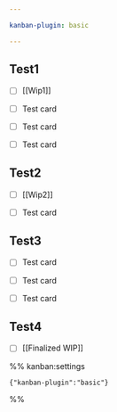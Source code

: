 ```yaml
---

kanban-plugin: basic

---
```


## Test1

- [ ] [[Wip1]]
- [ ] Test card
- [ ] Test card
- [ ] Test card


## Test2

- [ ] [[Wip2]]
- [ ] Test card


## Test3

- [ ] Test card
- [ ] Test card
- [ ] Test card


## Test4

- [ ] [[Finalized WIP]]




%% kanban:settings
```
{"kanban-plugin":"basic"}
```
%%